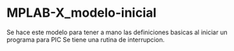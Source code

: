 # MPLAB-X_modelo-inicial

Se hace este modelo para tener a mano las definiciones basicas al iniciar un programa para PIC
Se tiene una rutina de interrupcion.

